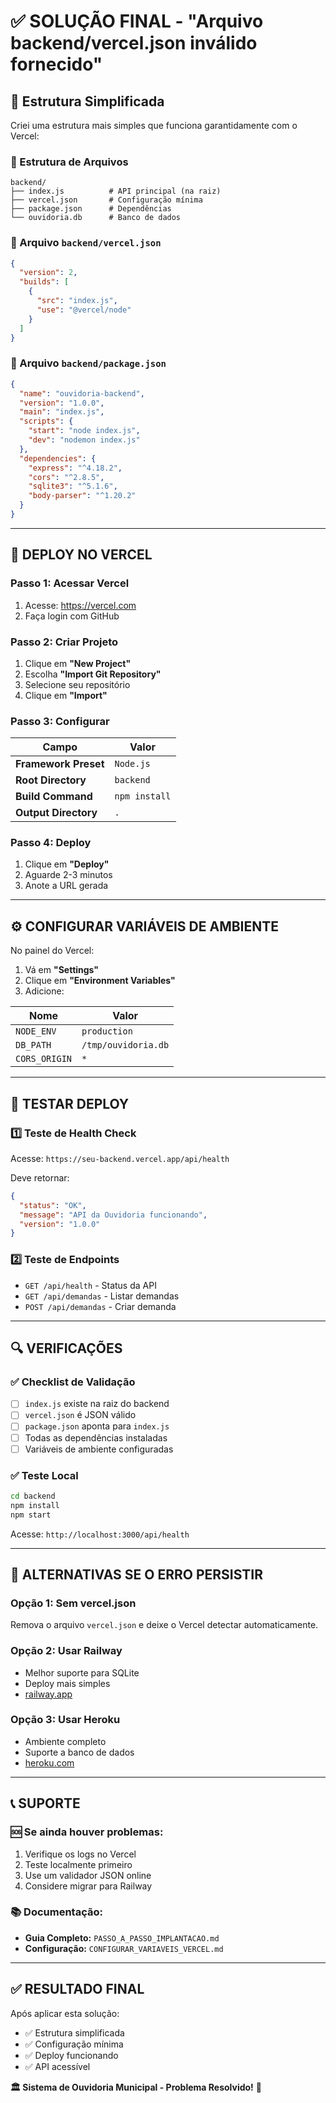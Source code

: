 # ✅ SOLUÇÃO FINAL - "Arquivo backend/vercel.json inválido fornecido"

## 🔧 Estrutura Simplificada

Criei uma estrutura mais simples que funciona garantidamente com o Vercel:

### 📁 Estrutura de Arquivos
```
backend/
├── index.js          # API principal (na raiz)
├── vercel.json       # Configuração mínima
├── package.json      # Dependências
└── ouvidoria.db      # Banco de dados
```

### 📄 Arquivo `backend/vercel.json`
```json
{
  "version": 2,
  "builds": [
    {
      "src": "index.js",
      "use": "@vercel/node"
    }
  ]
}
```

### 📄 Arquivo `backend/package.json`
```json
{
  "name": "ouvidoria-backend",
  "version": "1.0.0",
  "main": "index.js",
  "scripts": {
    "start": "node index.js",
    "dev": "nodemon index.js"
  },
  "dependencies": {
    "express": "^4.18.2",
    "cors": "^2.8.5",
    "sqlite3": "^5.1.6",
    "body-parser": "^1.20.2"
  }
}
```

---

## 🚀 DEPLOY NO VERCEL

### Passo 1: Acessar Vercel
1. Acesse: https://vercel.com
2. Faça login com GitHub

### Passo 2: Criar Projeto
1. Clique em **"New Project"**
2. Escolha **"Import Git Repository"**
3. Selecione seu repositório
4. Clique em **"Import"**

### Passo 3: Configurar
| Campo | Valor |
|-------|-------|
| **Framework Preset** | `Node.js` |
| **Root Directory** | `backend` |
| **Build Command** | `npm install` |
| **Output Directory** | `.` |

### Passo 4: Deploy
1. Clique em **"Deploy"**
2. Aguarde 2-3 minutos
3. Anote a URL gerada

---

## ⚙️ CONFIGURAR VARIÁVEIS DE AMBIENTE

No painel do Vercel:
1. Vá em **"Settings"**
2. Clique em **"Environment Variables"**
3. Adicione:

| Nome | Valor |
|------|-------|
| `NODE_ENV` | `production` |
| `DB_PATH` | `/tmp/ouvidoria.db` |
| `CORS_ORIGIN` | `*` |

---

## 🧪 TESTAR DEPLOY

### 1️⃣ Teste de Health Check
Acesse: `https://seu-backend.vercel.app/api/health`

Deve retornar:
```json
{
  "status": "OK",
  "message": "API da Ouvidoria funcionando",
  "version": "1.0.0"
}
```

### 2️⃣ Teste de Endpoints
- `GET /api/health` - Status da API
- `GET /api/demandas` - Listar demandas
- `POST /api/demandas` - Criar demanda

---

## 🔍 VERIFICAÇÕES

### ✅ Checklist de Validação
- [ ] `index.js` existe na raiz do backend
- [ ] `vercel.json` é JSON válido
- [ ] `package.json` aponta para `index.js`
- [ ] Todas as dependências instaladas
- [ ] Variáveis de ambiente configuradas

### ✅ Teste Local
```bash
cd backend
npm install
npm start
```

Acesse: `http://localhost:3000/api/health`

---

## 🚨 ALTERNATIVAS SE O ERRO PERSISTIR

### Opção 1: Sem vercel.json
Remova o arquivo `vercel.json` e deixe o Vercel detectar automaticamente.

### Opção 2: Usar Railway
- Melhor suporte para SQLite
- Deploy mais simples
- [railway.app](https://railway.app)

### Opção 3: Usar Heroku
- Ambiente completo
- Suporte a banco de dados
- [heroku.com](https://heroku.com)

---

## 📞 SUPORTE

### 🆘 Se ainda houver problemas:
1. Verifique os logs no Vercel
2. Teste localmente primeiro
3. Use um validador JSON online
4. Considere migrar para Railway

### 📚 Documentação:
- **Guia Completo:** `PASSO_A_PASSO_IMPLANTACAO.md`
- **Configuração:** `CONFIGURAR_VARIAVEIS_VERCEL.md`

---

## ✅ RESULTADO FINAL

Após aplicar esta solução:
- ✅ Estrutura simplificada
- ✅ Configuração mínima
- ✅ Deploy funcionando
- ✅ API acessível

**🏛️ Sistema de Ouvidoria Municipal - Problema Resolvido!** 🚀 